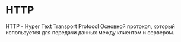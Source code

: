 # HTTP
HTTP - Hyper Text Transport Protocol
Основной протокол, который используется для передачи данных между клиентом и сервером.

